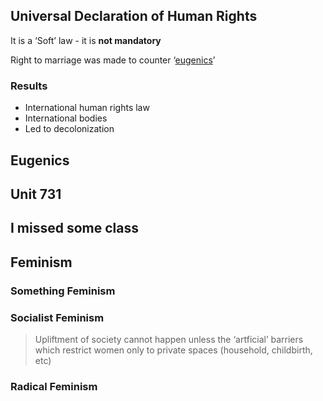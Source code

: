 ## Universal Declaration of Human Rights

It is a ‘Soft’ law - it is **not mandatory**

Right to marriage was made to counter ‘[eugenics](#Eugenics)’

### Results

- International human rights law
- International bodies
- Led to decolonization

## Eugenics

## Unit 731

## I missed some class

## Feminism

### Something Feminism

### Socialist Feminism

> Upliftment of society cannot happen unless the ‘artficial’ barriers which restrict women only to private spaces (household, childbirth, etc)

### Radical Feminism